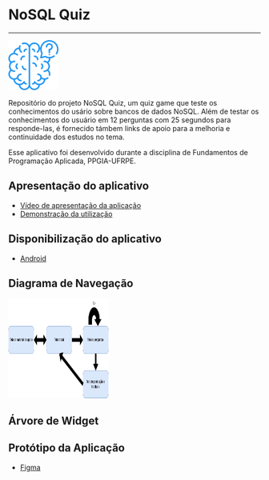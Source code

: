 # NoSQL Quiz

----

<img src="assets/logo.png" width="100" height="100" />



Repositório do projeto NoSQL Quiz, um quiz game que teste os conhecimentos do usário sobre bancos de dados NoSQL. 
Além de testar os conhecimentos do usuário em 12 perguntas com 25 segundos para responde-las, é fornecido támbem links de 
apoio para a melhoria e continuidade dos estudos no tema.

Esse aplicativo foi desenvolvido durante a disciplina de Fundamentos de Programação Aplicada, PPGIA-UFRPE.



## Apresentação do aplicativo

- [Vídeo de apresentação da aplicação](https://docs.flutter.dev/get-started/codelab)
- [Demonstração da utilização](https://docs.flutter.dev/cookbook)

## Disponibilização do aplicativo

- [Android](https://docs.flutter.dev/cookbook)

## Diagrama de Navegação 

<img src="re/fluxograma_principal.png" width="200" height="200" />

## Árvore de Widget

## Protótipo da Aplicação

- [Figma](https://docs.flutter.dev/cookbook)
